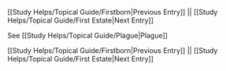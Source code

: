 [[Study Helps/Topical Guide/Firstborn|Previous Entry]]  ||  [[Study Helps/Topical Guide/First Estate|Next Entry]]

 See [[Study Helps/Topical Guide/Plague|Plague]]

[[Study Helps/Topical Guide/Firstborn|Previous Entry]]  ||  [[Study Helps/Topical Guide/First Estate|Next Entry]]